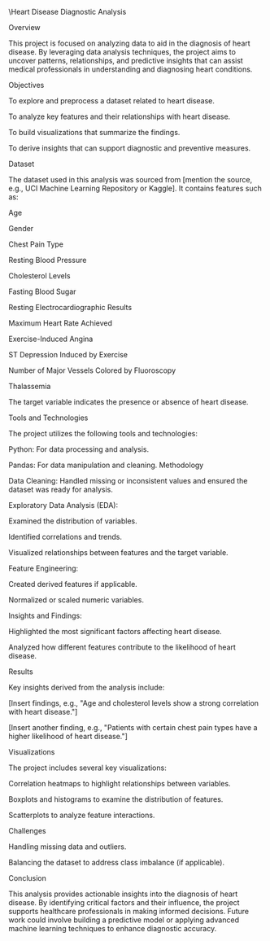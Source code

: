 \Heart Disease Diagnostic Analysis

Overview

This project is focused on analyzing data to aid in the diagnosis of heart disease. By leveraging data analysis techniques, the project aims to uncover patterns, relationships, and predictive insights that can assist medical professionals in understanding and diagnosing heart conditions.

Objectives

To explore and preprocess a dataset related to heart disease.

To analyze key features and their relationships with heart disease.

To build visualizations that summarize the findings.

To derive insights that can support diagnostic and preventive measures.

Dataset

The dataset used in this analysis was sourced from [mention the source, e.g., UCI Machine Learning Repository or Kaggle]. It contains features such as:

Age

Gender

Chest Pain Type

Resting Blood Pressure

Cholesterol Levels

Fasting Blood Sugar

Resting Electrocardiographic Results

Maximum Heart Rate Achieved

Exercise-Induced Angina

ST Depression Induced by Exercise

Number of Major Vessels Colored by Fluoroscopy

Thalassemia

The target variable indicates the presence or absence of heart disease.

Tools and Technologies

The project utilizes the following tools and technologies:

Python: For data processing and analysis.

Pandas: For data manipulation and cleaning.
Methodology

Data Cleaning: Handled missing or inconsistent values and ensured the dataset was ready for analysis.

Exploratory Data Analysis (EDA):

Examined the distribution of variables.

Identified correlations and trends.

Visualized relationships between features and the target variable.

Feature Engineering:

Created derived features if applicable.

Normalized or scaled numeric variables.

Insights and Findings:

Highlighted the most significant factors affecting heart disease.

Analyzed how different features contribute to the likelihood of heart disease.

Results

Key insights derived from the analysis include:

[Insert findings, e.g., "Age and cholesterol levels show a strong correlation with heart disease."]

[Insert another finding, e.g., "Patients with certain chest pain types have a higher likelihood of heart disease."]

Visualizations

The project includes several key visualizations:

Correlation heatmaps to highlight relationships between variables.

Boxplots and histograms to examine the distribution of features.

Scatterplots to analyze feature interactions.

Challenges

Handling missing data and outliers.

Balancing the dataset to address class imbalance (if applicable).

Conclusion

This analysis provides actionable insights into the diagnosis of heart disease. By identifying critical factors and their influence, the project supports healthcare professionals in making informed decisions. Future work could involve building a predictive model or applying advanced machine learning techniques to enhance diagnostic accuracy.
